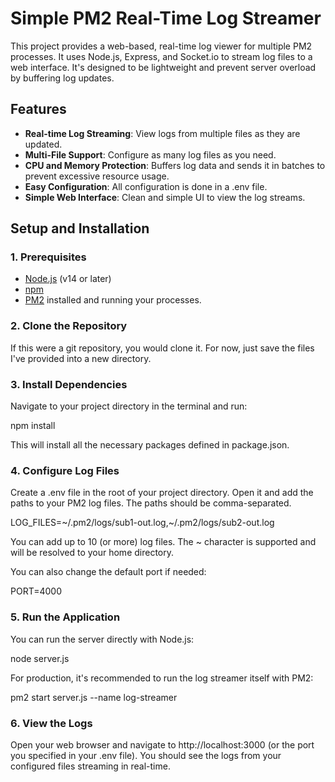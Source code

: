 # **Simple PM2 Real-Time Log Streamer**

This project provides a web-based, real-time log viewer for multiple PM2 processes. It uses Node.js, Express, and Socket.io to stream log files to a web interface. It's designed to be lightweight and prevent server overload by buffering log updates.

## **Features**

* **Real-time Log Streaming**: View logs from multiple files as they are updated.  
* **Multi-File Support**: Configure as many log files as you need.  
* **CPU and Memory Protection**: Buffers log data and sends it in batches to prevent excessive resource usage.  
* **Easy Configuration**: All configuration is done in a .env file.  
* **Simple Web Interface**: Clean and simple UI to view the log streams.

## **Setup and Installation**

### **1\. Prerequisites**

* [Node.js](https://nodejs.org/) (v14 or later)  
* [npm](https://www.npmjs.com/)  
* [PM2](https://pm2.keymetrics.io/) installed and running your processes.

### **2\. Clone the Repository**

If this were a git repository, you would clone it. For now, just save the files I've provided into a new directory.

### **3\. Install Dependencies**

Navigate to your project directory in the terminal and run:

npm install

This will install all the necessary packages defined in package.json.

### **4\. Configure Log Files**

Create a .env file in the root of your project directory. Open it and add the paths to your PM2 log files. The paths should be comma-separated.

LOG\_FILES=\~/.pm2/logs/sub1-out.log,\~/.pm2/logs/sub2-out.log

You can add up to 10 (or more) log files. The \~ character is supported and will be resolved to your home directory.

You can also change the default port if needed:

PORT=4000

### **5\. Run the Application**

You can run the server directly with Node.js:

node server.js

For production, it's recommended to run the log streamer itself with PM2:

pm2 start server.js \--name log-streamer

### **6\. View the Logs**

Open your web browser and navigate to http://localhost:3000 (or the port you specified in your .env file). You should see the logs from your configured files streaming in real-time.
